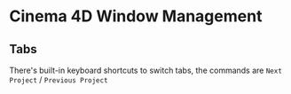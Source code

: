 # Cinema 4D Window Management

## Tabs

There's built-in keyboard shortcuts to switch tabs, the commands are `Next Project` / `Previous Project`
